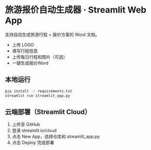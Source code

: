 
# 旅游报价自动生成器 · Streamlit Web App

支持自动生成旅游行程 + 报价方案的 Word 文档。
- 上传 LOGO
- 填写行程信息
- 上传每日行程和图片（可选）
- 一键生成报价Word

## 本地运行
```bash
pip install -r requirements.txt
streamlit run streamlit_app.py
```

## 云端部署（Streamlit Cloud）
1. 上传至 GitHub
2. 登录 streamlit.io/cloud
3. 点击 New App，选择仓库和 streamlit_app.py
4. 点击 Deploy 完成部署
